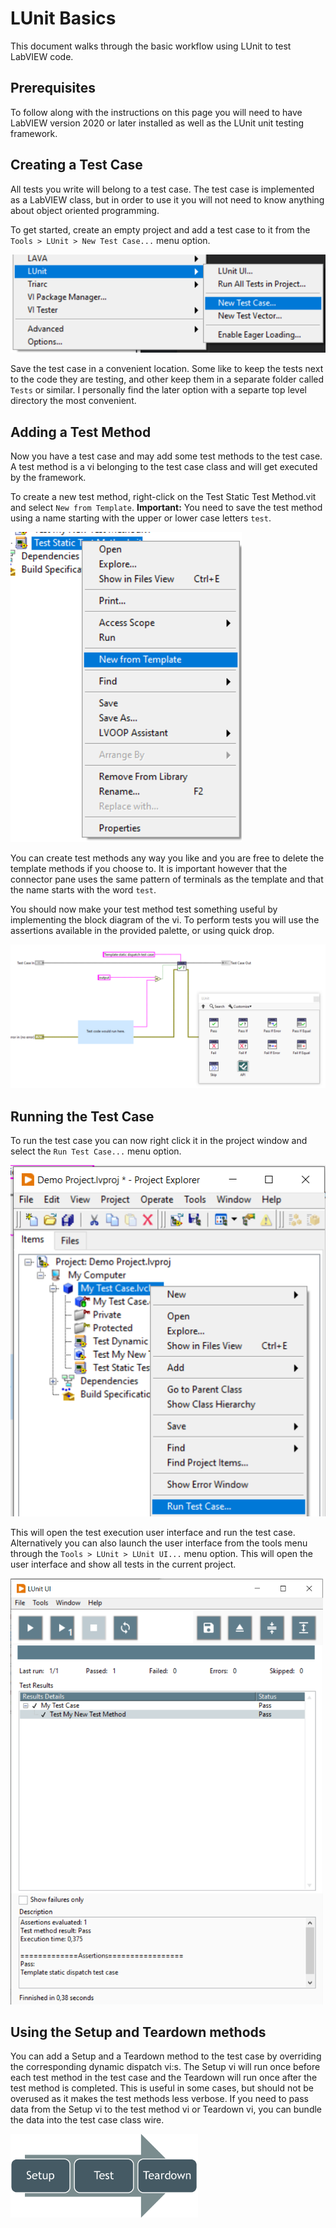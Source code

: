 # LUnit Basics

This document walks through the basic workflow using LUnit to test LabVIEW code.

## Prerequisites

To follow along with the instructions on this page you will need to have LabVIEW version 2020 or later installed as well as the LUnit unit testing framework.

## Creating a Test Case

All tests you write will belong to a test case.
The test case is implemented as a LabVIEW class, but in order to use it you will not need to know anything about object oriented programming.

To get started, create an empty project and add a test case to it from the ``Tools > LUnit > New Test Case...`` menu option.

![Tools Menu > Lunit > new test case](img/tools_menu_new_tc.jpg)

Save the test case in a convenient location.
Some like to keep the tests next to the code they are testing, and other keep them in a separate folder called ``Tests`` or similar.
I personally find the later option with a separte top level directory the most convenient.

## Adding a Test Method

Now you have a test case and may add some test methods to the test case.
A test method is a vi belonging to the test case class and will get executed by the framework.

To create a new test method, right-click on the Test Static Test Method.vit and select ``New from Template``. **Important:** You need to save the test method using a name starting with the upper or lower case letters ``test``.

![New from template](img/new_static_from_template.png)

You can create test methods any way you like and you are free to delete the template methods if you choose to.
It is important however that the connector pane uses the same pattern of terminals as the template and that the name starts with the word ``test``.

You should now make your test method test something useful by implementing the block diagram of the vi.
To perform tests you will use the assertions available in the provided palette, or using quick drop.

![Simple test case](img/simple_test_case.png)

## Running the Test Case

To run the test case you can now right click it in the project window and select the ``Run Test Case...`` menu option.

![Run from right click menu](img/run_test_case.png)

This will open the test execution user interface and run the test case.
Alternatively you can also launch the user interface from the tools menu through the ``Tools > LUnit > LUnit UI...`` menu option.
This will open the user interface and show all tests in the current project.

<img src="img/test_execution_ui.png" alt="Test Execution UI" width="500"/>

## Using the Setup and Teardown methods

You can add a Setup and a Teardown method to the test case by overriding the corresponding dynamic dispatch vi:s.
The Setup vi will run once before each test method in the test case and the Teardown will run once after the test method is completed.
This is useful in some cases, but should not be overused as it makes the test methods less verbose.
If you need to pass data from the Setup vi to the test method vi or Teardown vi, you can bundle the data into the test case class wire.

<img src="img/setup_test_teardown.png" alt="Setup > test > teardown" width="300"/>